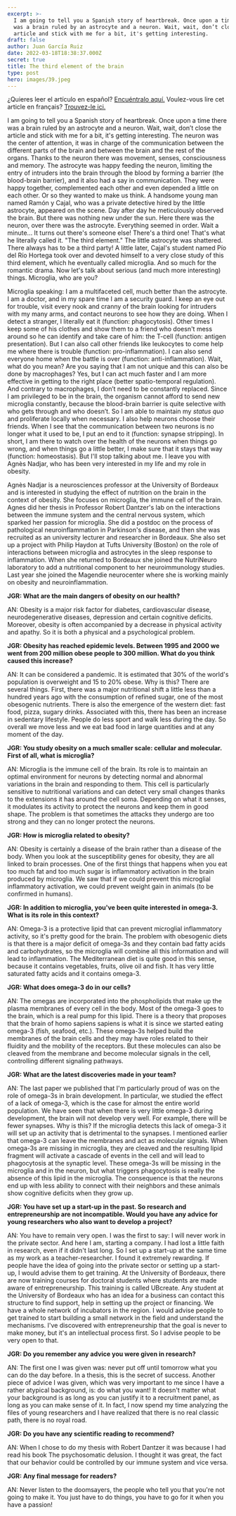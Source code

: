 ```yaml
---
excerpt: >-
  I am going to tell you a Spanish story of heartbreak. Once upon a time there
  was a brain ruled by an astrocyte and a neuron. Wait, wait, don’t close the
  article and stick with me for a bit, it's getting interesting.
draft: false
author: Juan García Ruiz
date: 2022-03-18T18:38:37.000Z
secret: true
title: The third element of the brain
type: post
hero: images/39.jpeg
---
```

<span class="clarification-box">
¿Quieres leer el artículo en español? <a href="/El-tercer-elemento-del-cerebro">Encuéntralo aquí.</a>
</span>

<span class="clarification-box">
Voulez-vous lire cet article en français? <a href="/Le-troisieme-element-du-cerveau">Trouvez-le ici.</a>
</span>

I am going to tell you a Spanish story of heartbreak. Once upon a time there was a brain ruled by an astrocyte and a neuron. Wait, wait, don’t close the article and stick with me for a bit, it's getting interesting. The neuron was the center of attention, it was in charge of the communication between the different parts of the brain and between the brain and the rest of the organs. Thanks to the neuron there was movement, senses, consciousness and memory. The astrocyte was happy feeding the neuron, limiting the entry of intruders into the brain through the blood by forming a barrier (the blood-brain barrier), and it also had a say in communication. They were happy together, complemented each other and even depended a little on each other. Or so they wanted to make us think. A handsome young man named Ramón y Cajal, who was a private detective hired by the little astrocyte, appeared on the scene. Day after day he meticulously observed the brain. But there was nothing new under the sun. Here there was the neuron, over there was the astrocyte. Everything seemed in order. Wait a minute... It turns out there's someone else! There's a third one! That's what he literally called it. "The third element." The little astrocyte was shattered. There always has to be a third party! A little later, Cajal's student named Pío del Río Hortega took over and devoted himself to a very close study of this third element, which he eventually called microglia. And so much for the romantic drama. Now let's talk about serious (and much more interesting) things. Microglia, who are you?

Microglia speaking: I am a multifaceted cell, much better than the astrocyte. I am a doctor, and in my spare time I am a security guard. I keep an eye out for trouble, visit every nook and cranny of the brain looking for intruders with my many arms, and contact neurons to see how they are doing. When I detect a stranger, I literally eat it (function: phagocytosis). Other times I keep some of his clothes and show them to a friend who doesn't mess around so he can identify and take care of him: the T-cell (function: antigen presentation). But I can also call other friends like leukocytes to come help me where there is trouble (function: pro-inflammation). I can also send everyone home when the battle is over (function: anti-inflammation). Wait, what do you mean? Are you saying that I am not unique and this can also be done by macrophages? Yes, but I can act much faster and I am more effective in getting to the right place (better spatio-temporal regulation). And contrary to macrophages, I don’t need to be constantly replaced. Since I am privileged to be in the brain, the organism cannot afford to send new microglia constantly, because the blood-brain barrier is quite selective with who gets through and who doesn’t. So I am able to maintain my *status quo* and proliferate locally when necessary. I also help neurons choose their friends. When I see that the communication between two neurons is no longer what it used to be, I put an end to it (function: synapse stripping). In short, I am there to watch over the health of the neurons when things go wrong, and when things go a little better, I make sure that it stays that way (function: homeostasis). But I'll stop talking about me. I leave you with Agnès Nadjar, who has been very interested in my life and my role in obesity.

Agnès Nadjar is a neurosciences professor at the University of Bordeaux and is interested in studying the effect of nutrition on the brain in the context of obesity. She focuses on microglia, the immune cell of the brain. Agnes did her thesis in Professor Robert Dantzer's lab on the interactions between the immune system and the central nervous system, which sparked her passion for microglia. She did a postdoc on the process of pathological neuroinflammation in Parkinson's disease, and then she was recruited as an university lecturer and researcher in Bordeaux. She also set up a project with Philip Haydon at Tufts University (Boston) on the role of interactions between microglia and astrocytes in the sleep response to inflammation. When she returned to Bordeaux she joined the NutriNeuro laboratory to add a nutritional component to her neuroimmunology studies. Last year she joined the Magendie neurocenter where she is working mainly on obesity and neuroinflammation.

**JGR: What are the main dangers of obesity on our health?**

AN: Obesity is a major risk factor for diabetes, cardiovascular disease, neurodegenerative diseases, depression and certain cognitive deficits. Moreover, obesity is often accompanied by a decrease in physical activity and apathy. So it is both a physical and a psychological problem.

**JGR: Obesity has reached epidemic levels. Between 1995 and 2000 we went from 200 million obese people to 300 million. What do you think caused this increase?**

AN: It can be considered a pandemic. It is estimated that 30% of the world's population is overweight and 15 to 20% obese. Why is this? There are several things. First, there was a major nutritional shift a little less than a hundred years ago with the consumption of refined sugar, one of the most obesogenic nutrients. There is also the emergence of the western diet: fast food, pizza, sugary drinks. Associated with this, there has been an increase in sedentary lifestyle. People do less sport and walk less during the day. So overall we move less and we eat bad food in large quantities and at any moment of the day.

**JGR: You study obesity on a much smaller scale: cellular and molecular. First of all, what is microglia?**

AN: Microglia is the immune cell of the brain. Its role is to maintain an optimal environment for neurons by detecting normal and abnormal variations in the brain and responding to them. This cell is particularly sensitive to nutritional variations and can detect very small changes thanks to the extensions it has around the cell soma. Depending on what it senses, it modulates its activity to protect the neurons and keep them in good shape. The problem is that sometimes the attacks they undergo are too strong and they can no longer protect the neurons.

**JGR: How is microglia related to obesity?**

AN: Obesity is certainly a disease of the brain rather than a disease of the body. When you look at the susceptibility genes for obesity, they are all linked to brain processes. One of the first things that happens when you eat too much fat and too much sugar is inflammatory activation in the brain produced by microglia. We saw that if we could prevent this microglial inflammatory activation, we could prevent weight gain in animals (to be confirmed in humans).

**JGR: In addition to microglia, you've been quite interested in omega-3. What is its role in this context?**

AN: Omega-3 is a protective lipid that can prevent microglial inflammatory activity, so it's pretty good for the brain. The problem with obesogenic diets is that there is a major deficit of omega-3s and they contain bad fatty acids and carbohydrates, so the microglia will combine all this information and will lead to inflammation. The Mediterranean diet is quite good in this sense, because it contains vegetables, fruits, olive oil and fish. It has very little saturated fatty acids and it contains omega-3.

**JGR: What does omega-3 do in our cells?**

AN: The omegas are incorporated into the phospholipids that make up the plasma membranes of every cell in the body. Most of the omega-3 goes to the brain, which is a real pump for this lipid. There is a theory that proposes that the brain of homo sapiens sapiens is what it is since we started eating omega-3 (fish, seafood, etc.). These omega-3s helped build the membranes of the brain cells and they may have roles related to their fluidity and the mobility of the receptors. But these molecules can also be cleaved from the membrane and become molecular signals in the cell, controlling different signaling pathways.

**JGR: What are the latest discoveries made in your team?**

AN: The last paper we published that I'm particularly proud of was on the role of omega-3s in brain development. In particular, we studied the effect of a lack of omega-3, which is the case for almost the entire world population. We have seen that when there is very little omega-3 during development, the brain will not develop very well. For example, there will be fewer synapses. Why is this? If the microglia detects this lack of omega-3 it will set up an activity that is detrimental to the synapses. I mentioned earlier that omega-3 can leave the membranes and act as molecular signals. When omega-3s are missing in microglia, they are cleaved and the resulting lipid fragment will activate a cascade of events in the cell and will lead to phagocytosis at the synaptic level. These omega-3s will be missing in the microglia and in the neuron, but what triggers phagocytosis is really the absence of this lipid in the microglia. The consequence is that the neurons end up with less ability to connect with their neighbors and these animals show cognitive deficits when they grow up.

**JGR: You have set up a start-up in the past. So research and entrepreneurship are not incompatible. Would you have any advice for young researchers who also want to develop a project?**

AN: You have to remain very open. I was the first to say: I will never work in the private sector. And here I am, starting a company. I had lost a little faith in research, even if it didn't last long. So I set up a start-up at the same time as my work as a teacher-researcher. I found it extremely rewarding. If people have the idea of going into the private sector or setting up a start-up, I would advise them to get training. At the University of Bordeaux, there are now training courses for doctoral students where students are made aware of entrepreneurship. This training is called UBcreate. Any student at the University of Bordeaux who has an idea for a business can contact this structure to find support, help in setting up the project or financing. We have a whole network of incubators in the region. I would advise people to get trained to start building a small network in the field and understand the mechanisms. I've discovered with entrepreneurship that the goal is never to make money, but it's an intellectual process first. So I advise people to be very open to that.

**JGR: Do you remember any advice you were given in research?**

AN: The first one I was given was: never put off until tomorrow what you can do the day before. In a thesis, this is the secret of success. Another piece of advice I was given, which was very important to me since I have a rather atypical background, is: do what you want! It doesn't matter what your background is as long as you can justify it to a recruitment panel, as long as you can make sense of it. In fact, I now spend my time analyzing the files of young researchers and I have realized that there is no real classic path, there is no royal road.

**JGR: Do you have any scientific reading to recommend?**

AN: When I chose to do my thesis with Robert Dantzer it was because I had read his book The psychosomatic delusion. I thought it was great, the fact that our behavior could be controlled by our immune system and vice versa.

**JGR: Any final message for readers?**

AN: Never listen to the doomsayers, the people who tell you that you're not going to make it. You just have to do things, you have to go for it when you have a passion!
